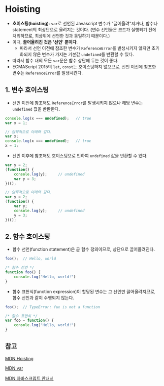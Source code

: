 # Hoisting

- **호이스팅(hoisting)**: `var`로 선언된 Javascript 변수가 "끌어올려"지거나, 함수나 statement의 최상단으로 올려지는 것이다. (변수 선언들은 코드가 실행되기 전에 처리하므로, 최상위에 선언한 것과 동일하기 때문이다.)
- 이때, **끌어올려진 것은 '선언' 뿐이다**.
  - 따라서 선언 이전에 참조한 변수가 `ReferenceError`를 발생시키지 않지만 초기화되지 않은 변수가 가지는 기본값 `undefined`를 반환할 수 있다.
- 따라서 함수 내의 모든 `var`문은 함수 상단에 두는 것이 좋다.
- ECMAScript 2015의 `let`, `const`는 호이스팅하지 않으므로, 선언 이전에 참조한 변수는 `ReferenceError`를 발생시킨다.



## 1. 변수 호이스팅

- 선언 이전에 참조해도 `ReferenceError`를 발생시키지 않으나 해당 변수는 `undefined` 값을 반환한다.

```js
console.log(x === undefined);	// true
var x = 1;

// 암묵적으로 아래와 같다.
var x;
console.log(x === undefined);	// true
x = 1;
```

- 선언 이후에 참조해도 호이스팅으로 인하여 `undefined` 값을 반환할 수 있다.

```js
var y = 2;
(function() {
    console.log(y);		// undefined
    var y = 3;
})();

// 암묵적으로 아래와 같다.
var y = 2;
(function() {
    var y;
    console.log(y);		// undefined
    y = 3;
})();
```



## 2. 함수 호이스팅

- 함수 선언(function statement)은 곧 함수 정의이므로, 상단으로 끌어올려진다.

```javascript
foo();	// Hello, world

/* 함수 선언 */
function foo() {
    console.log("Hello, world!")
}
```

- 함수 표현식(function expression)이 할당된 변수는 그 선언만 끌어올려지므로, 함수 선언과 같이 수행되지 않는다.

```js
foo();	// TypeError: fun is not a function

/* 함수 표현식 */
var foo = function() {
    console.log("Hello, world!")
}
```



## 참고

[MDN Hoisting](https://developer.mozilla.org/ko/docs/Glossary/Hoisting)

[MDN var](https://developer.mozilla.org/ko/docs/Web/JavaScript/Reference/Statements/var#var_%ED%98%B8%EC%9D%B4%EC%8A%A4%ED%8C%85(hoisting))

[MDN 자바스크립트 안내서](https://developer.mozilla.org/ko/docs/Web/JavaScript/Guide/Grammar_and_types#%EB%B3%80%EC%88%98_%ED%98%B8%EC%9D%B4%EC%8A%A4%ED%8C%85)

